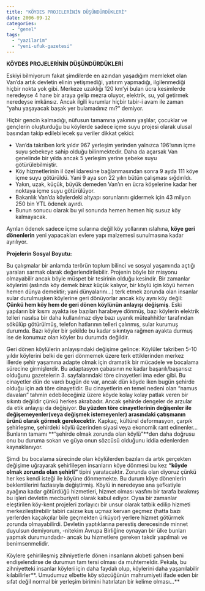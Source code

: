 ```yaml
---
title: "KÖYDES PROJELERİNİN DÜŞÜNDÜRDÜKLERİ"
date: 2006-09-12
categories: 
  - "genel"
tags: 
  - "yazilarim"
  - "yeni-ufuk-gazetesi"
---
```


**KÖYDES PROJELERİNİN DÜŞÜNDÜRDÜKLERİ**

Eskiyi bilmiyorum fakat şimdilerde en azından yaşadığım memleket olan Van’da artık devletin elinin yetişmediği, yatırım yapmadığı, ilgilenmediği hiçbir nokta yok gibi. Merkeze uzaklığı 120 km’yi bulan ücra kesimlerde neredeyse 4 hane bir araya gelip mezra oluyor, elektrik, su, yol getirmek neredeyse imkânsız. Ancak ilgili kurumlar hiçbir tabir-i avam ile zaman “yahu yaşayacak başak yer bulamadınız mı?“ demiyor.

Hiçbir gencin kalmadığı, nüfusun tamamına yakınını yaşlılar, çocuklar ve gençlerin oluşturduğu bu köylerde sadece içme suyu projesi olarak ulusal basından takip edilebilecek şu veriler dikkat çekici:

- Van’da takriben kırk yıldır 967 yerleşim yerinden yalnızca 196’sının içme suyu şebekeye sahip olduğu bilinmektedir. Daha da açarsak Van genelinde bir yılda ancak 5 yerleşim yerine şebeke suyu götürülebilmiştir.
- Köy hizmetlerinin il özel idaresine bağlanmasından sonra 9 ayda 111 köye içme suyu götürüldü. Yani 9 aya son 22 yılın bütün çalışması sığdırıldı.
- Yakın, uzak, küçük, büyük demeden Van’ın en ücra köşelerine kadar her noktaya içme suyu götürülüyor.
- Bakanlık Van’da köylerdeki altyapı sorunlarını gidermek için 43 milyon 250 bin YTL ödenek ayırdı.
- Bunun sonucu olarak bu yıl sonunda hemen hemen hiç susuz köy kalmayacak.

Ayrılan ödenek sadece içme sularına değil köy yollarının ıslahına, **köye geri dönenlerin** yeni yapacakları evlere yapı malzemesi sunulmasına kadar ayrılıyor.

**Projelerin Sosyal Boyutu:**

Bu çalışmalar bir anlamda terörün toplum bilinci ve sosyal yaşamında açtığı yaraları sarmak olarak değerlendirilebilir. Projenin böyle bir misyonu olmayabilir ancak böyle müspet bir tesirinin olduğu kesindir. Bir zamanlar köylerini (aslında köy demek biraz küçük kalıyor, bir köylü için köyü hemen hemen dünya demektir; yani dünyalarını…) terk etmek zorunda olan insanlar sular durulmuşken köylerine geri dönüyorlar ancak köy aynı köy değil: **Çünkü hem köy hem de geri dönen köylünün anlayışı değişmiş**. Eski yapıların bir kısmı ayakta ise bazıları harabeye dönmüş, bazı köylerin elektrik telleri nasılsa bir daha kullanılmaz diye bazı uyanık müteahhitler tarafından sökülüp götürülmüş, telefon hatlarının telleri çalınmış, sular kurumuş durumda. Bazı köyler bir şekilde bu kadar sıkıntıya rağmen ayakta durmuş ise de konumuz olan köyler bu durumda değildir.

Geri dönen köylülerin anlayışındaki değişime gelince: Köylüler takriben 5-10 yıldır köylerini belki de geri dönmemek üzere terk ettiklerinden merkez illerde şehir yaşamına adapte olmak için dramatik bir mücadele ve bocalama sürecine girmişlerdir. Bu adaptasyon çabasının ne kadar başarılı/başarısız olduğunu gazetelerin 3. sayfalarındaki töre cinayetleri ima eder gibi. Bu cinayetler dün de vardı bugün de var, ancak dün köyde iken bugün şehirde olduğu için adı töre cinayetidir. Bu cinayetlerin en temel nedeni olan “namus davaları” tahmin edebileceğiniz üzere köyde kolay kolay patlak veren bir sıkıntı değildir çünkü herkes akrabadır. Ancak şehirde dengeler de arzular da etik anlayışı da değişiyor. **Bu yüzden töre cinayetlerinin değişenler ile değişemeyenler(veya değişmek istemeyenler) arasındaki çatışmanın ürünü olarak görmek gerekecektir.** Kapkaç, kültürel deformasyon, çarpık şehirleşme, şehirdeki köylü üzerinden siyasi veya ekonomik rant edinenler… Bunların tamamı **“şehirde olmak zorunda olan köylü”**den daha doğrusu onu bu duruma sokan ve güya onun sözcüsü olduğunu iddia edenlerden kaynaklanıyor.

Şimdi bu bocalama sürecinde olan köylülerden bazıları da artık gerçekten değişime uğrayarak şehirlileşen insanların köye dönmesi bu kez **“köyde olmak zorunda olan şehirli”** tipini yaratacaktır. Zorunda olan diyoruz çünkü her kes kendi isteği ile köyüne dönmemekte. Bu durum köye dönenlerin beklentilerini fazlasıyla değiştirmiş. Köylü in neredeyse ana şefkatiyle ayağına kadar götürdüğü hizmetleri, hizmet olması vasfını bir tarafa bırakmış bu işleri devletin mecburiyeti olarak kabul ediyor. Oysa bir zamanlar eleştirilen köy-kent projeleri zorlayıcı bir unsur olarak tatbik edilip hizmeti merkezileştirebilir tabiri caizse kuş uçmaz kervan geçmez (hatta bazı yerlerden kaçakçılar bile geçmekten ürküyor) yerlere hizmet götürmek zorunda olmayabilirdi. Devletin yaptıklarına perestiş derecesinde minnet duyulsun demiyorum, -nitekim Avrupa Birliğine oynayan bir ülke bunları yapmak durumundadır- ancak bu hizmetlere gereken takdir yapılmalı ve benimsenmelidir.

Köylere şehirlileşmiş zihniyetlerle dönen insanların akıbeti şahsen beni endişelendirse de durumun tam tersi olması da muhtemeldir. Pekala, bu zihniyetteki insanlar köyleri için daha faydalı olup, köylerini daha yaşanılabilir kılabilirler**. Umudumuz elbette köy sözcüğünün mahrumiyeti ifade eden bir sıfat değil normal bir yerleşim birimini hatırlatan bir kelime olması…**
